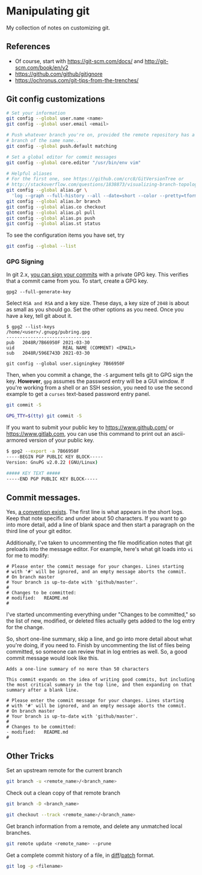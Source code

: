 # Manipulating git

My collection of notes on customizing git.

## References
- Of course, start with https://git-scm.com/docs/ and http://git-scm.com/book/en/v2
- https://github.com/github/gitignore
- https://ochronus.com/git-tips-from-the-trenches/


## Git config customizations

```bash
# Set your information
git config --global user.name <name>
git config --global user.email <email>

# Push whatever branch you're on, provided the remote repository has a
# branch of the same name..
git config --global push.default matching

# Set a global editor for commit messages
git config --global core.editor "/usr/bin/env vim"

# Helpful aliases
# For the first one, see https://github.com/crc8/GitVersionTree or
# http://stackoverflow.com/questions/1838873/visualizing-branch-topology-in-git
git config --global alias.gr \
  'log --graph --full-history --all --date=short --color --pretty=tformat:"%x1b[31m%h%x09%x1b[32m%d%x1b[0m%x20%s%x20%x1b[33m(%an)%x1b[0m"'
git config --global alias.br branch
git config --global alias.co checkout
git config --global alias.pl pull
git config --global alias.ps push
git config --global alias.st status

```


To see the configuration items you have set, try

```bash
git config --global --list

```

### GPG Signing

<!-- ----1----5----2----5----3----5----4----5----5----5----6----5----7----5 -->
In git 2.x, [you can sign your commits][20200123a] with a private GPG key. This
verifies that a commit came from you. To start, create a GPG key.

```
gpg2 --full-generate-key
```

Select `RSA and RSA` and a key size. These days, a key size of `2048` is
about as small as you should go. Set the other options as you need. Once
you have a key, tell git about it.

```
$ gpg2 --list-keys
/home/<user>/.gnupg/pubring.gpg
--------------------------------
pub   2048R/7B66950F 2021-03-30
uid                  REAL NAME (COMMENT) <EMAIL>
sub   2048R/596E743D 2021-03-30

git config --global user.signingkey 7B66950F
```

Then, when you commit a change, the `-S` argument tells git to GPG sign
the key. **However**, `gpg` assumes the password entry will be a GUI
window. If you're working from a shell or an SSH session, you need to
use the second example to get a `curses` text-based password entry panel.

```bash
git commit -S

GPG_TTY=$(tty) git commit -S
```

If you want to submit your public key to https://www.github.com/ or
https://www.gitlab.com, you can use this command to print out an
ascii-armored version of your public key.

```bash
$ gpg2 --export -a 7B66950F
-----BEGIN PGP PUBLIC KEY BLOCK-----
Version: GnuPG v2.0.22 (GNU/Linux)

##### KEY TEXT #####
-----END PGP PUBLIC KEY BLOCK-----

```

[20200123a]: https://git-scm.com/book/en/v2/Git-Tools-Signing-Your-Work


## Commit messages.

Yes, [a convention exists][git-commit]. The first line is what appears in the short logs. Keep that note specific and under about 50 characters. If you want to go into more detail, add a line of blank space and then start a paragraph on the third line of your git editor.

Additionally, I've taken to uncommenting the file modification notes that git preloads into the message editor. For example, here's what git loads into `vi` for me to modify:

```
# Please enter the commit message for your changes. Lines starting
# with '#' will be ignored, and an empty message aborts the commit.
# On branch master
# Your branch is up-to-date with 'github/master'.
#
# Changes to be committed:
# modified:   README.md
#

```

I've started uncommenting everything under "Changes to be committed," so the list of new, modified, or deleted files actually gets added to the log entry for the change.

So, short one-line summary, skip a line, and go into more detail about what you're doing, if you need to. Finish by uncommenting the list of files being committed, so someone can review that in log entries as well. So, a good commit message would look like this.

```
Adds a one-line summary of no more than 50 characters

This commit expands on the idea of writing good commits, but including
the most critical summary in the top line, and then expanding on that
summary after a blank line.

# Please enter the commit message for your changes. Lines starting
# with '#' will be ignored, and an empty message aborts the commit.
# On branch master
# Your branch is up-to-date with 'github/master'.
#
# Changes to be committed:
- modified:   README.md
#

```


[git-commit]: http://chris.beams.io/posts/git-commit/

## Other Tricks

Set an upstream remote for the current branch

```bash
git branch -u <remote_name>/<branch_name>

```

Check out a clean copy of that remote branch

```bash
git branch -D <branch_name>

git checkout --track <remote_name>/<branch_name>

```

Get branch information from a remote, and delete any unmatched local branches.

```bash
git remote update <remote_name> --prune
```


Get a complete commit history of a file, in [diff][]/[patch][] format.

```bash
git log -p <filename>
```

[diff]: https://linux.die.net/man/1/diff
[patch]: https://linux.die.net/man/1/patch
